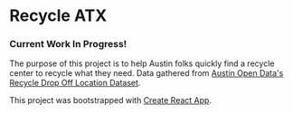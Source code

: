 # Recycle ATX
### Current Work In Progress! 

The purpose of this project is to help Austin folks quickly find a recycle center to recycle what they need.
Data gathered from [Austin Open Data's Recycle Drop Off Location Dataset](https://data.austintexas.gov/resource/qzi7-nx8g).

This project was bootstrapped with [Create React App](https://github.com/facebook/create-react-app).
